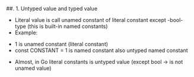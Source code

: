 ##. 1. Untyped value and typed value
 - Literal value is call unamed constant of literal constant except -bool- type (this is built-in named constants)
 - Example: 
  + 1 is unamed constant (literal constant)
  + const CONSTANT = 1 is named constant also untyped named constant
 - Almost, in Go literal constants is untyped value (except bool -> is not unamed value)
